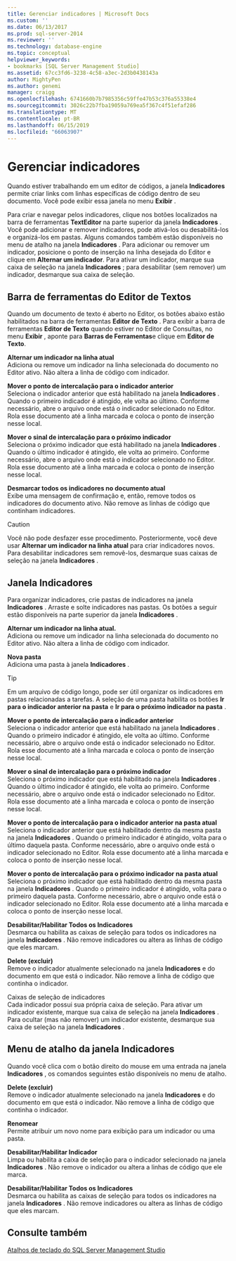 ```yaml
---
title: Gerenciar indicadores | Microsoft Docs
ms.custom: ''
ms.date: 06/13/2017
ms.prod: sql-server-2014
ms.reviewer: ''
ms.technology: database-engine
ms.topic: conceptual
helpviewer_keywords:
- bookmarks [SQL Server Management Studio]
ms.assetid: 67cc3fd6-3238-4c58-a3ec-2d3b0438143a
author: MightyPen
ms.author: genemi
manager: craigg
ms.openlocfilehash: 6741660b7b7985356c59ffe47b53c376a55338e4
ms.sourcegitcommit: 3026c22b7fba19059a769ea5f367c4f51efaf286
ms.translationtype: MT
ms.contentlocale: pt-BR
ms.lasthandoff: 06/15/2019
ms.locfileid: "66063907"
---
```

# <a name="manage-bookmarks"></a>Gerenciar indicadores
  Quando estiver trabalhando em um editor de códigos, a janela **Indicadores** permite criar links com linhas específicas de código dentro de seu documento. Você pode exibir essa janela no menu **Exibir** .  
  
 Para criar e navegar pelos indicadores, clique nos botões localizados na barra de ferramentas **TextEditor** na parte superior da janela **Indicadores** . Você pode adicionar e remover indicadores, pode ativá-los ou desabilitá-los e organizá-los em pastas. Alguns comandos também estão disponíveis no menu de atalho na janela **Indicadores** . Para adicionar ou remover um indicador, posicione o ponto de inserção na linha desejada do Editor e clique em **Alternar um indicador**. Para ativar um indicador, marque sua caixa de seleção na janela **Indicadores** ; para desabilitar (sem remover) um indicador, desmarque sua caixa de seleção.  
  
## <a name="text-editor-toolbar"></a>Barra de ferramentas do Editor de Textos  
 Quando um documento de texto é aberto no Editor, os botões abaixo estão habilitados na barra de ferramentas **Editor de Texto** . Para exibir a barra de ferramentas **Editor de Texto** quando estiver no Editor de Consultas, no menu **Exibir** , aponte para **Barras de Ferramentas**e clique em **Editor de Texto**.  
  
 **Alternar um indicador na linha atual**  
 Adiciona ou remove um indicador na linha selecionada do documento no Editor ativo. Não altera a linha de código com indicador.  
  
 **Mover o ponto de intercalação para o indicador anterior**  
 Seleciona o indicador anterior que está habilitado na janela **Indicadores** . Quando o primeiro indicador é atingido, ele volta ao último. Conforme necessário, abre o arquivo onde está o indicador selecionado no Editor. Rola esse documento até a linha marcada e coloca o ponto de inserção nesse local.  
  
 **Mover o sinal de intercalação para o próximo indicador**  
 Seleciona o próximo indicador que está habilitado na janela **Indicadores** . Quando o último indicador é atingido, ele volta ao primeiro. Conforme necessário, abre o arquivo onde está o indicador selecionado no Editor. Rola esse documento até a linha marcada e coloca o ponto de inserção nesse local.  
  
 **Desmarcar todos os indicadores no documento atual**  
 Exibe uma mensagem de confirmação e, então, remove todos os indicadores do documento ativo. Não remove as linhas de código que continham indicadores.  
  
> [!CAUTION]  
>  Você não pode desfazer esse procedimento. Posteriormente, você deve usar **Alternar um indicador na linha atual** para criar indicadores novos. Para desabilitar indicadores sem removê-los, desmarque suas caixas de seleção na janela **Indicadores** .  
  
## <a name="bookmarks-window"></a>Janela Indicadores  
 Para organizar indicadores, crie pastas de indicadores na janela **Indicadores** . Arraste e solte indicadores nas pastas. Os botões a seguir estão disponíveis na parte superior da janela **Indicadores** .  
  
 **Alternar um indicador na linha atual.**  
 Adiciona ou remove um indicador na linha selecionada do documento no Editor ativo. Não altera a linha de código com indicador.  
  
 **Nova pasta**  
 Adiciona uma pasta à janela **Indicadores** .  
  
> [!TIP]  
>  Em um arquivo de código longo, pode ser útil organizar os indicadores em pastas relacionadas a tarefas. A seleção de uma pasta habilita os botões **Ir para o indicador anterior na pasta** e **Ir para o próximo indicador na pasta** .  
  
 **Mover o ponto de intercalação para o indicador anterior**  
 Seleciona o indicador anterior que está habilitado na janela **Indicadores** . Quando o primeiro indicador é atingido, ele volta ao último. Conforme necessário, abre o arquivo onde está o indicador selecionado no Editor. Rola esse documento até a linha marcada e coloca o ponto de inserção nesse local.  
  
 **Mover o sinal de intercalação para o próximo indicador**  
 Seleciona o próximo indicador que está habilitado na janela **Indicadores** . Quando o último indicador é atingido, ele volta ao primeiro. Conforme necessário, abre o arquivo onde está o indicador selecionado no Editor. Rola esse documento até a linha marcada e coloca o ponto de inserção nesse local.  
  
 **Mover o ponto de intercalação para o indicador anterior na pasta atual**  
 Seleciona o indicador anterior que está habilitado dentro da mesma pasta na janela **Indicadores** . Quando o primeiro indicador é atingido, volta para o último daquela pasta. Conforme necessário, abre o arquivo onde está o indicador selecionado no Editor. Rola esse documento até a linha marcada e coloca o ponto de inserção nesse local.  
  
 **Mover o ponto de intercalação para o próximo indicador na pasta atual**  
 Seleciona o próximo indicador que está habilitado dentro da mesma pasta na janela **Indicadores** . Quando o primeiro indicador é atingido, volta para o primeiro daquela pasta. Conforme necessário, abre o arquivo onde está o indicador selecionado no Editor. Rola esse documento até a linha marcada e coloca o ponto de inserção nesse local.  
  
 **Desabilitar/Habilitar Todos os Indicadores**  
 Desmarca ou habilita as caixas de seleção para todos os indicadores na janela **Indicadores** . Não remove indicadores ou altera as linhas de código que eles marcam.  
  
 **Delete (excluir)**  
 Remove o indicador atualmente selecionado na janela **Indicadores** e do documento em que está o indicador. Não remove a linha de código que continha o indicador.  
  
 Caixas de seleção de indicadores  
 Cada indicador possui sua própria caixa de seleção. Para ativar um indicador existente, marque sua caixa de seleção na janela **Indicadores** . Para ocultar (mas não remover) um indicador existente, desmarque sua caixa de seleção na janela **Indicadores** .  
  
## <a name="bookmarks-window-shortcut-menu"></a>Menu de atalho da janela Indicadores  
 Quando você clica com o botão direito do mouse em uma entrada na janela **Indicadores** , os comandos seguintes estão disponíveis no menu de atalho.  
  
 **Delete (excluir)**  
 Remove o indicador atualmente selecionado na janela **Indicadores** e do documento em que está o indicador. Não remove a linha de código que continha o indicador.  
  
 **Renomear**  
 Permite atribuir um novo nome para exibição para um indicador ou uma pasta.  
  
 **Desabilitar/Habilitar Indicador**  
 Limpa ou habilita a caixa de seleção para o indicador selecionado na janela **Indicadores** . Não remove o indicador ou altera a linhas de código que ele marca.  
  
 **Desabilitar/Habilitar Todos os Indicadores**  
 Desmarca ou habilita as caixas de seleção para todos os indicadores na janela **Indicadores** . Não remove indicadores ou altera as linhas de código que eles marcam.  
  
## <a name="see-also"></a>Consulte também  
 [Atalhos de teclado do SQL Server Management Studio](../../ssms/sql-server-management-studio-keyboard-shortcuts.md)  
